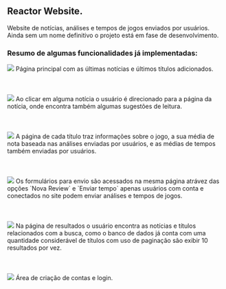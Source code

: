 ## Reactor Website.

Website de notícias, análises e tempos de jogos enviados por usuários. 
Ainda sem um nome definitivo o projeto está em fase de desenvolvimento.
<br>
### Resumo de algumas funcionalidades já implementadas:




<img src="https://github.com/MayconPCampos/Website/blob/main/readme%20images/website%20(3).jpg?raw=true"/>
Página principal com as últimas notícias e últimos títulos adicionados.
<br>
<br>
<br>
<br>


<img src="https://github.com/MayconPCampos/Website/blob/main/readme%20images/website%20(7).jpg?raw=true"/>
Ao clicar em alguma notícia o usuário é direcionado para a página da notícia, onde encontra também algumas sugestões de leitura. 
<br>
<br>
<br>
<br>


<img src="https://github.com/MayconPCampos/Website/blob/main/readme%20images/website%20(1).jpg?raw=true"/>
A página de cada título traz informações sobre o jogo, a sua média de nota baseada nas análises enviadas por usuários, e as médias de tempos também enviadas por usuários.
<br>
<br>
<br>
<br>


<img src="https://github.com/MayconPCampos/Website/blob/main/readme%20images/website%20(6).jpg?raw=true"/>
Os formulários para envio são acessados na mesma página atrávez das opções `Nova Review` e `Enviar tempo` apenas usuários com conta e conectados no site podem enviar análises e tempos de jogos.
<br>
<br>
<br>
<br>


<img src="https://github.com/MayconPCampos/Website/blob/main/readme%20images/website%20(2).jpg?raw=true"/>
Na página de resultados o usuário encontra as notícias e títulos relacionados com a busca, como o banco de dados já conta com uma quantidade considerável de títulos com uso de paginação são exibir 10 resultados por vez.
<br>
<br>
<br>
<br>


<img src="https://github.com/MayconPCampos/Website/blob/main/readme%20images/website%20(5).jpg?raw=true"/>
Área de criação de contas e login.
